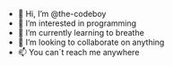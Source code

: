 - 👋 Hi, I’m @the-codeboy
- 👀 I’m interested in programming
- 🌱 I’m currently learning to breathe
- 💞️ I’m looking to collaborate on anything
- 📫 You can´t reach me anywhere

<!---
the-codeboy/the-codeboy is a ✨ special ✨ repository because its `README.md` (this file) appears on your GitHub profile.
You can click the Preview link to take a look at your changes.
--->
